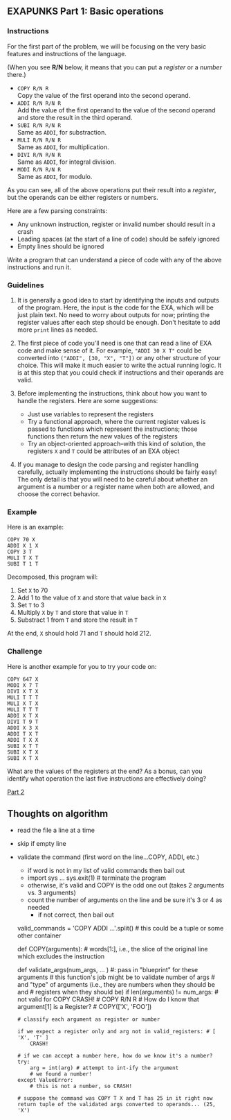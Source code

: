 ## EXAPUNKS Part 1: Basic operations

### Instructions

For the first part of the problem, we will be focusing on the very basic
features and instructions of the language.

(When you see __R/N__ below, it means that you can put a _register_ or a _number_ there.)

* `COPY R/N R`  
  Copy the value of the first operand into the second operand.
* `ADDI R/N R/N R`  
  Add the value of the first operand to the value of the second operand and
  store the result in the third operand.
* `SUBI R/N R/N R`  
  Same as `ADDI`, for substraction.
* `MULI R/N R/N R`  
  Same as `ADDI`, for multiplication.
* `DIVI R/N R/N R`  
  Same as `ADDI`, for integral division.
* `MODI R/N R/N R`  
  Same as `ADDI`, for modulo.
  
As you can see, all of the above operations put their result into a _register_, but the
operands can be either registers or numbers.

Here are a few parsing constraints:
* Any unknown instruction, register or invalid number should result in a crash
* Leading spaces (at the start of a line of code) should be safely ignored
* Empty lines should be ignored

Write a program that can understand a piece of code with any of the above
instructions and run it.

### Guidelines

1. It is generally a good idea to start by identifying the inputs and outputs
   of the program. Here, the input is the code for the EXA, which will be just
   plain text. No need to worry about outputs for now; printing the register
   values after each step should be enough. Don't hesitate to add more `print`
   lines as needed.

2. The first piece of code you'll need is one that can read a line of EXA code
   and make sense of it. For example, `"ADDI 30 X T"` could be converted into
   `("ADDI", [30, "X", "T"])` or any other structure of your choice. This will
   make it much easier to write the actual running logic. It is at this step
   that you could check if instructions and their operands are valid.

3. Before implementing the instructions, think about how you want to handle
   the registers. Here are some suggestions:
   * Just use variables to represent the registers
   * Try a functional approach, where the current register values is passed to
     functions which represent the instructions; those functions then return the new
     values of the registers
   * Try an object-oriented approach–with this kind of solution, the registers
     `X` and `T` could be attributes of an EXA object

4. If you manage to design the code parsing and register handling carefully,
   actually implementing the instructions should be fairly easy! The only
   detail is that you will need to be careful about whether an argument is a
   number or a register name when both are allowed, and choose the correct
   behavior.

### Example

Here is an example:

    COPY 70 X
    ADDI X 1 X
    COPY 3 T
    MULI T X T
    SUBI T 1 T

Decomposed, this program will:

1. Set `X` to 70
2. Add 1 to the value of `X` and store that value back in `X`
3. Set `T` to 3
4. Multiply `X` by `T` and store that value in `T`
5. Substract 1 from `T` and store the result in `T`

At the end, `X` should hold 71 and `T` should hold 212.

### Challenge

Here is another example for you to try your code on:

    COPY 647 X
    MODI X 7 T
    DIVI X T X
    MULI T T T
    MULI X T X
    MULI T T T
    ADDI X T X
    DIVI T 9 T
    ADDI X 3 X
    ADDI T X T
    ADDI T X X
    SUBI X T T
    SUBI X T X
    SUBI X T X

What are the values of the registers at the end? As a bonus, can you identify
what operation the last five instructions are effectively doing?

[Part 2](https://github.com/davewadestein/ADI-Learn-to-Code/blob/main/projects/EXAPUNKS/EXAPunks-Part-2.md)

## Thoughts on algorithm
* read the file a line at a time
* skip if empty line
* validate the command (first word on the line...COPY, ADDI, etc.)
  * if word is not in my list of valid commands then bail out
  * import sys ... sys.exit(1) # terminate the program
  * otherwise, it's valid and COPY is the odd one out (takes 2 arguments vs. 3 arguments)
  * count the number of arguments on the line and be sure it's 3 or 4 as needed
    * if not correct, then bail out

  valid_commands = 'COPY ADDI ...'.split() # this could be a tuple or some other container

  def COPY(arguments): # words[1:], i.e., the slice of the original line which excludes the instruction

  def validate_args(num_args, ... ) #: pass in "blueprint" for these arguments
      # this function's job might be to validate number of args
      # and "type" of arguments (i.e., they are numbers when they should be and
      # registers when they should be)
      if len(arguments) != num_args: # not valid for COPY
          CRASH!
      # COPY R/N R
      # How do I know that argument[1] is a Register?
      # COPY(['X', 'FOO'])

      # classify each argument as register or number

      if we expect a register only and arg not in valid_registers: # [ 'X', 'T' ]
          CRASH!

      # if we can accept a number here, how do we know it's a number?
      try:
          arg = int(arg) # attempt to int-ify the argument
          # we found a number!
      except ValueError:
          # this is not a number, so CRASH!

      # suppose the command was COPY T X and T has 25 in it right now
      return tuple of the validated args converted to operands... (25, 'X')
